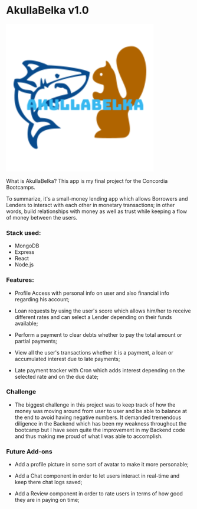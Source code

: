 # AkullaBelka v1.0

![AkullaBelka Logo](/client/src/assets/akullabelka_logo.svg)

What is AkullaBelka? This app is my final project for the Concordia Bootcamps.

To summarize, it's a small-money lending app which allows Borrowers and Lenders to interact with each other in monetary transactions; in other words, build relationships with money as well as trust while keeping a flow of money between the users.

### Stack used:

- MongoDB
- Express
- React
- Node.js

### Features:

- Profile Access with personal info on user and also financial info regarding his account;

- Loan requests by using the user's score which allows him/her to receive different rates and can select a Lender depending on their funds available;

- Perform a payment to clear debts whether to pay the total amount or partial payments;

- View all the user's transactions whether it is a payment, a loan or accumulated interest due to late payments;

- Late payment tracker with Cron which adds interest depending on the selected rate and on the due date;

### Challenge

- The biggest challenge in this project was to keep track of how the money was moving around from user to user and be able to balance at the end to avoid having negative numbers. It demanded tremendous diligence in the Backend which has been my weakness throughout the bootcamp but I have seen quite the improvement in my Backend code and thus making me proud of what I was able to accomplish.

### Future Add-ons

- Add a profile picture in some sort of avatar to make it more personable;

- Add a Chat component in order to let users interact in real-time and keep there chat logs saved;

- Add a Review component in order to rate users in terms of how good they are in paying on time;
